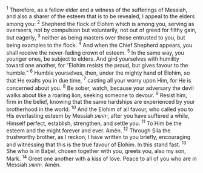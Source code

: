 <sup>1</sup> Therefore, as a fellow elder and a witness of the sufferings of Messiah, and also a sharer of the esteem that is to be revealed, I appeal to the elders among you:
<sup>2</sup> Shepherd the flock of Elohim which is among you, serving as overseers, not by compulsion but voluntarily, not out of greed for filthy gain, but eagerly,
<sup>3</sup> neither as being masters over those entrusted to you, but being examples to the flock.
<sup>4</sup> And when the Chief Shepherd appears, you shall receive the never-fading crown of esteem.
<sup>5</sup> In the same way, you younger ones, be subject to elders. And gird yourselves with humility toward one another, for “Elohim resists the proud, but gives favour to the humble.”
<sup>6</sup> Humble yourselves, then, under the mighty hand of Elohim, so that He exalts you in due time,
<sup>7</sup> casting all your worry upon Him, for He is concerned about you.
<sup>8</sup> Be sober, watch, because your adversary the devil walks about like a roaring lion, seeking someone to devour.
<sup>9</sup> Resist him, firm in the belief, knowing that the same hardships are experienced by your brotherhood in the world.
<sup>10</sup> And the Elohim of all favour, who called you to His everlasting esteem by Messiah יהושע, after you have suffered a while, Himself perfect, establish, strengthen, and settle you.
<sup>11</sup> To Him be the esteem and the might forever and ever. Amĕn.
<sup>12</sup> Through Sila the trustworthy brother, as I reckon, I have written to you briefly, encouraging and witnessing that this is the true favour of Elohim. In this stand fast.
<sup>13</sup> She who is in Baḇel, chosen together with you, greets you, also my son, Mark.
<sup>14</sup> Greet one another with a kiss of love. Peace to all of you who are in Messiah יהושע. Amĕn.

